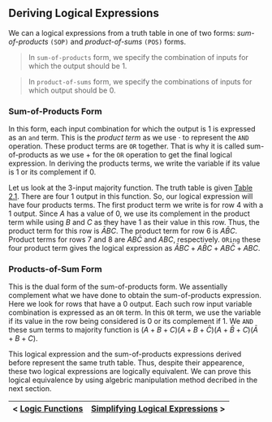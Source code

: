 ## Deriving Logical Expressions

We can a logical expressions from a truth table in one of two forms: _sum-of-products_ `(SOP)` and _product-of-sums_ `(POS)` forms. 

> In `sum-of-products` form, we specify the combination of inputs for which the output should be 1.

> In `product-of-sums` form, we specify the combinations of inputs for which output should be 0.

### Sum-of-Products Form

In this form, each input combination for which the output is $1$ is expressed as an `and` term. This is the _product term_ as we use $\cdot$ to represent the `AND` operation. These product terms are `OR` together. That is why it is called sum-of-products as we use $+$ for the `OR` operation to get the final logical expression. In deriving the products terms, we write the variable if its value is $1$ or its complement if $0$. 

Let us look at the 3-input majority function. The truth table is given [Table 2.1](https://github.com/romuro-pauliv/Introduction-to-Assembly/blob/main/Part%20II%20-%20Computer%20Organization/a4%20-%20Logic%20Functions.md). There are four $1$ output in this function. So, our logical expression will have four products terms. The first product term we write is for row 4 with a $1$ output. Since $A$ has a value of $0$, we use its complement in the product term while using $B$ and $C$ as they have $1$ as their value in this row. Thus, the product term for this row is $\bar{A}B C$. The product term for row 6 is $A\bar{B}C$. Product terms for rows 7 and 8 are $AB\bar{C}$ and $ABC$, respectively. `ORing` these four product term gives the logical expression as $\bar{A}BC + A\bar{B}C + AB\bar{C} + ABC$. 

### Products-of-Sum Form

This is the dual form of the sum-of-products form. We assentially complement what we have done to obtain the sum-of-products expression. Here we look for rows that have a $0$ output. Each such row input variable combination is expressed as an `OR` term. In this `OR` term, we use the variable if its value in the row being considered is $0$ or its complement if $1$. We `AND` these sum terms to majority function is $(A + B + C)(A + B + \bar{C})(A + \bar{B} + C)(\bar{A} + B + C)$.

This logical expression and the sum-of-products expressions derived before represent the same truth table. Thus, despite their appearence, these two logical expressions are logically equivalent. We can prove this logical equivalence by using algebric manipulation method decribed in the next section.

| < [Logic Functions](https://github.com/romuro-pauliv/Introduction-to-Assembly/blob/main/Part%20II%20-%20Computer%20Organization/a4%20-%20Logic%20Functions.md) | [Simplifying Logical Expressions](https://github.com/romuro-pauliv/Introduction-to-Assembly/blob/main/Part%20II%20-%20Computer%20Organization/a6%20-%20Simplifying%20Logical%20Expressions.md#boolean-laws) > |
| -|-|